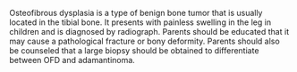 Osteofibrous dysplasia is a type of benign bone tumor that is usually located in the tibial bone. It presents with painless swelling in the leg in children and is diagnosed by radiograph. Parents should be educated that it may cause a pathological fracture or bony deformity. Parents should also be counseled that a large biopsy should be obtained to differentiate between OFD and adamantinoma.